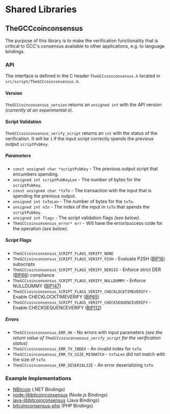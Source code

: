 Shared Libraries
================

## TheGCCcoinconsensus

The purpose of this library is to make the verification functionality that is critical to GCC's consensus available to other applications, e.g. to language bindings.

### API

The interface is defined in the C header `TheGCCcoinconsensus.h` located in  `src/script/TheGCCcoinconsensus.h`.

#### Version

`TheGCCcoinconsensus_version` returns an `unsigned int` with the API version *(currently at an experimental `0`)*.

#### Script Validation

`TheGCCcoinconsensus_verify_script` returns an `int` with the status of the verification. It will be `1` if the input script correctly spends the previous output `scriptPubKey`.

##### Parameters
- `const unsigned char *scriptPubKey` - The previous output script that encumbers spending.
- `unsigned int scriptPubKeyLen` - The number of bytes for the `scriptPubKey`.
- `const unsigned char *txTo` - The transaction with the input that is spending the previous output.
- `unsigned int txToLen` - The number of bytes for the `txTo`.
- `unsigned int nIn` - The index of the input in `txTo` that spends the `scriptPubKey`.
- `unsigned int flags` - The script validation flags *(see below)*.
- `TheGCCcoinconsensus_error* err` - Will have the error/success code for the operation *(see below)*.

##### Script Flags
- `TheGCCcoinconsensus_SCRIPT_FLAGS_VERIFY_NONE`
- `TheGCCcoinconsensus_SCRIPT_FLAGS_VERIFY_P2SH` - Evaluate P2SH ([BIP16](https://github.com/bitcoin/bips/blob/master/bip-0016.mediawiki)) subscripts
- `TheGCCcoinconsensus_SCRIPT_FLAGS_VERIFY_DERSIG` - Enforce strict DER ([BIP66](https://github.com/bitcoin/bips/blob/master/bip-0066.mediawiki)) compliance
- `TheGCCcoinconsensus_SCRIPT_FLAGS_VERIFY_NULLDUMMY` - Enforce NULLDUMMY ([BIP147](https://github.com/bitcoin/bips/blob/master/bip-0147.mediawiki))
- `TheGCCcoinconsensus_SCRIPT_FLAGS_VERIFY_CHECKLOCKTIMEVERIFY` - Enable CHECKLOCKTIMEVERIFY ([BIP65](https://github.com/bitcoin/bips/blob/master/bip-0065.mediawiki))
- `TheGCCcoinconsensus_SCRIPT_FLAGS_VERIFY_CHECKSEQUENCEVERIFY` - Enable CHECKSEQUENCEVERIFY ([BIP112](https://github.com/bitcoin/bips/blob/master/bip-0112.mediawiki))

##### Errors
- `TheGCCcoinconsensus_ERR_OK` - No errors with input parameters *(see the return value of `TheGCCcoinconsensus_verify_script` for the verification status)*
- `TheGCCcoinconsensus_ERR_TX_INDEX` - An invalid index for `txTo`
- `TheGCCcoinconsensus_ERR_TX_SIZE_MISMATCH` - `txToLen` did not match with the size of `txTo`
- `TheGCCcoinconsensus_ERR_DESERIALIZE` - An error deserializing `txTo`

### Example Implementations
- [NBitcoin](https://github.com/NicolasDorier/NBitcoin/blob/master/NBitcoin/Script.cs#L814) (.NET Bindings)
- [node-libbitcoinconsensus](https://github.com/bitpay/node-libbitcoinconsensus) (Node.js Bindings)
- [java-libbitcoinconsensus](https://github.com/dexX7/java-libbitcoinconsensus) (Java Bindings)
- [bitcoinconsensus-php](https://github.com/Bit-Wasp/bitcoinconsensus-php) (PHP Bindings)
